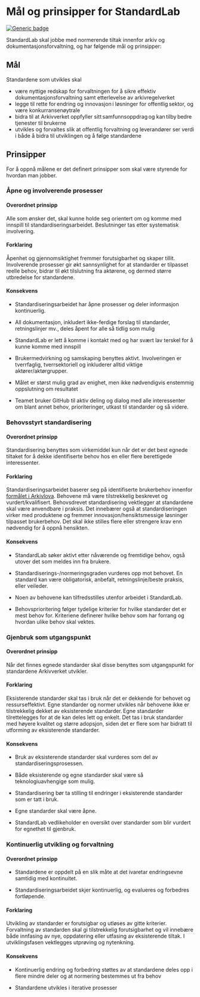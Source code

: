 # Mål og prinsipper for StandardLab

[![Generic badge](https://img.shields.io/badge/Status-Forslag-yellow.svg)](https://shields.io/)

StandardLab skal jobbe med normerende tiltak innenfor arkiv og dokumentasjonsforvaltning, og har følgende mål og prinsipper:

## Mål

Standardene som utvikles skal  

- være nyttige redskap for forvaltningen for å sikre effektiv dokumentasjonsforvaltning samt etterlevelse av arkivregelverket
- legge til rette for endring og innovasjon i løsninger for offentlig sektor, og være konkurransenøytrale
- bidra til at Arkivverket oppfyller sitt samfunnsoppdrag og kan tilby bedre tjenester til brukerne​
- utvikles og forvaltes slik at offentlig forvaltning og leverandører ser verdi i både å bidra til utviklingen og å følge standardene

## Prinsipper

For å oppnå målene er det definert prinsipper som skal være styrende for hvordan man jobber.

### Åpne og involverende prosesser

#### Overordnet prinsipp

Alle som ønsker det, skal kunne holde seg orientert om og komme med innspill til standardiseringsarbeidet. Beslutninger tas etter systematisk involvering.

#### Forklaring

Åpenhet og gjennomsiktighet fremmer forutsigbarhet og skaper tillit. Involverende prosesser gir økt sannsynlighet for at standarder er tilpasset reelle behov, bidrar til økt tilslutning fra aktørene, og dermed større utbredelse for standardene.

#### Konsekvens

- Standardiseringsarbeidet har åpne prosesser og deler informasjon kontinuerlig.

- All dokumentasjon, inkludert ikke-ferdige forslag til standarder, retningslinjer mv., deles åpent for alle så tidlig som mulig

- StandardLab er lett å komme i kontakt med og har svært lav terskel for å kunne komme med innspill

- Brukermedvirkning og samskaping benyttes aktivt. Involveringen er tverrfaglig, tverrsektoriell og inkluderer alltid viktige aktører/aktørgrupper.

- Målet er størst mulig grad av enighet, men ikke nødvendigvis enstemmig oppslutning om resultatet

- Teamet bruker GitHub til aktiv deling og dialog med alle interessenter om blant annet behov, prioriteringer, utkast til standarder og så videre.

### Behovsstyrt standardisering

#### Overordnet prinsipp

Standardisering benyttes som virkemiddel kun når det er det best egnede tiltaket for å dekke identifiserte behov hos en eller flere berettigede interessenter.

#### Forklaring

Standardiseringsarbeidet baserer seg på identifiserte brukerbehov innenfor [formålet i Arkivlova](https://lovdata.no/lov/1992-12-04-126/§1). Behovene må være tilstrekkelig beskrevet og vurdert/kvalifisert. Behovsdrevet standardisering vektlegger at standardene skal være anvendbare i praksis. Det innebærer også at standardiseringen virker med produktene og fremmer innovasjon/hensiktsmessige løsninger tilpasset brukerbehov. ​Det skal ikke stilles flere eller strengere krav enn nødvendig for å oppnå hensikten.

#### Konsekvens

- StandardLab søker aktivt etter nåværende og fremtidige behov, også utover det som meldes inn fra brukere.

- Standardiserings-/normeringsgraden vurderes opp mot behovet. En standard kan være obligatorisk, anbefalt, retningslinje/beste praksis, eller veileder.

- Noen av behovene kan tilfredsstilles utenfor arbeidet i StandardLab.

- Behovsprioritering følger tydelige kriterier for hvilke standarder det er mest behov for. Kriteriene definerer hvilke behov som har forrang og hvordan ulike behov skal vektes.

### Gjenbruk som utgangspunkt

#### Overordnet prinsipp

Når det finnes egnede standarder skal disse benyttes som utgangspunkt for standardene Arkivverket utvikler​.

#### Forklaring

Eksisterende standarder skal tas i bruk når det er dekkende for behovet og ressurseffektivt. Egne standarder og normer utvikles når behovene ikke er tilstrekkelig dekket av eksisterende standarder. Egne standarder tilrettelegges for at de kan deles lett og enkelt. Det tas i bruk standarder med høyere kvalitet og større adopsjon, siden det er flere som har bidratt til utforming av eksisterende standarder.

#### Konsekvens

- Bruk av eksisterende standarder skal vurderes som del av standardiseringsprosessen.

- Både eksisterende og egne standarder skal være så teknologiuavhengige som mulig.

- Standardisering bør ta stilling til endringer i eksisterende standarder som er tatt i bruk.

- Egne standarder skal være åpne.

- StandardLab vedlikeholder en oversikt over standarder som blir vurdert for egnethet til gjenbruk.

### Kontinuerlig utvikling og forvaltning

#### Overordnet prinsipp

- Standardene er oppdelt på en slik måte at det ivaretar endringsevne samtidig med kontinuitet.

- Standardiseringsarbeidet skjer kontinuerlig, og evalueres og forbedres fortløpende.

#### Forklaring

Utvikling av standarder er forutsigbar og utløses av gitte kriterier. Forvaltning av standarden skal gi tilstrekkelig forutsigbarhet og vil innebære både innfasing av nye, oppdatering eller utfasing av eksisterende tiltak.  I utviklingsfasen vektlegges utprøving og nytenkning.

#### Konsekvens

- Kontinuerlig endring og forbedring støttes av at standardene deles opp i flere mindre deler og at normering bestemmes ut fra behov

- Standardene utvikles i iterative prosesser
